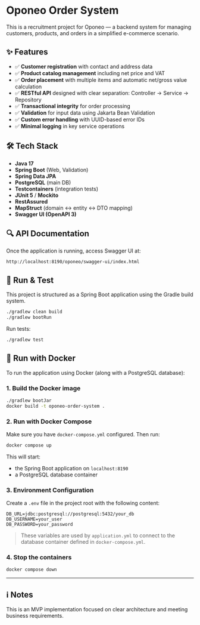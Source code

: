 # Oponeo Order System

This is a recruitment project for Oponeo — a backend system for managing customers, products, and orders in a simplified e-commerce scenario.

## ✨ Features

- ✅ **Customer registration** with contact and address data  
- ✅ **Product catalog management** including net price and VAT  
- ✅ **Order placement** with multiple items and automatic net/gross value calculation  
- ✅ **RESTful API** designed with clear separation: Controller → Service → Repository  
- ✅ **Transactional integrity** for order processing  
- ✅ **Validation** for input data using Jakarta Bean Validation  
- ✅ **Custom error handling** with UUID-based error IDs  
- ✅ **Minimal logging** in key service operations  

## 🛠 Tech Stack

- **Java 17**  
- **Spring Boot** (Web, Validation)  
- **Spring Data JPA**  
- **PostgreSQL** (main DB)  
- **Testcontainers** (integration tests)  
- **JUnit 5** / **Mockito**
- **RestAssured**
- **MapStruct** (domain ↔ entity ↔ DTO mapping)  
- **Swagger UI (OpenAPI 3)**  

## 🔍 API Documentation

Once the application is running, access Swagger UI at:

```
http://localhost:8190/oponeo/swagger-ui/index.html
```

## 🚀 Run & Test

This project is structured as a Spring Boot application using the Gradle build system.

```bash
./gradlew clean build
./gradlew bootRun
```

Run tests:

```bash
./gradlew test
```
## 🐳 Run with Docker

To run the application using Docker (along with a PostgreSQL database):

### 1. Build the Docker image
```bash
./gradlew bootJar
docker build -t oponeo-order-system .
```

### 2. Run with Docker Compose
Make sure you have `docker-compose.yml` configured. Then run:

```bash
docker compose up
```

This will start:
- the Spring Boot application on `localhost:8190`
- a PostgreSQL database container

### 3. Environment Configuration

Create a `.env` file in the project root with the following content:

```
DB_URL=jdbc:postgresql://postgresql:5432/your_db
DB_USERNAME=your_user
DB_PASSWORD=your_password
```

> These variables are used by `application.yml` to connect to the database container defined in `docker-compose.yml`.

### 4. Stop the containers
```bash
docker compose down
```

---

## ℹ️ Notes

This is an MVP implementation focused on clear architecture and meeting business requirements.
